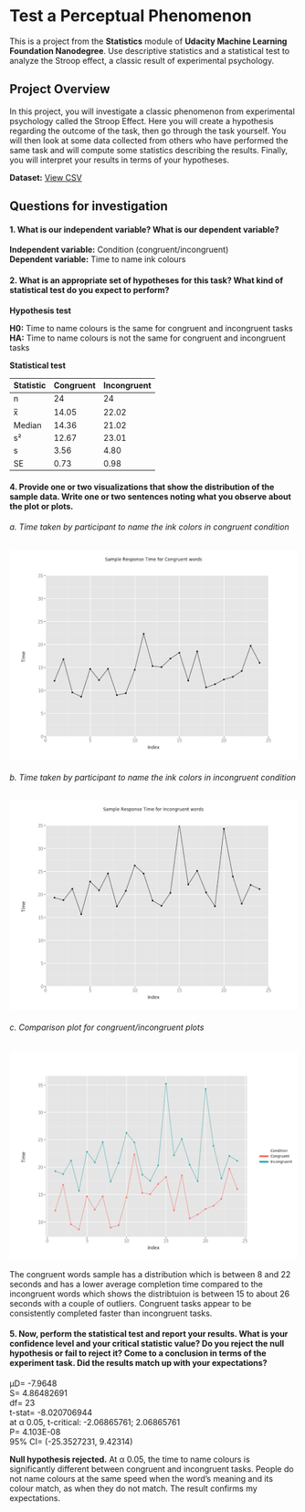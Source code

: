 # Test a Perceptual Phenomenon
This is a project from the **Statistics** module of **Udacity Machine Learning Foundation Nanodegree**. Use descriptive statistics and a statistical test to analyze the Stroop effect, a classic result of experimental psychology.

## Project Overview 
In this project, you will investigate a classic phenomenon from experimental psychology called the Stroop Effect. Here you will create a hypothesis regarding the outcome of the task, then go through the task yourself. You will then look at some data collected from others who have performed the same task and will compute some statistics describing the results. Finally, you will interpret your results in terms of your hypotheses.

**Dataset:** [View CSV](./stroopdata.csv)

## Questions for investigation
#### 1. What is our independent variable? What is our dependent variable?
**Independent variable:** Condition (congruent/incongruent)    
**Dependent variable:** Time to name ink colours
#### 2. What is an appropriate set of hypotheses for this task? What kind of statistical test do you expect to perform?
**Hypothesis test**

**H0:** Time to name colours is the same for congruent and incongruent tasks    
**HA:** Time to name colours is not the same for congruent and incongruent tasks

**Statistical test**

| **Statistic** | **Congruent** | **Incongruent** |
| ------------- | ------------- | ------------- |
| n  | 24 | 24 |
| x̅  | 14.05 | 22.02 |
| Median | 14.36 | 21.02 |
| s² | 12.67 | 23.01 |
| s | 3.56 | 4.80 |
| SE | 0.73 | 0.98 |
#### 4. Provide one or two visualizations that show the distribution of the sample data. Write one or two sentences noting what you observe about the plot or plots.
###### a. Time taken by participant to name the ink colors in congruent condition
![Screenshot](./congruent.png)
###### b. Time taken by participant to name the ink colors in incongruent condition
![Screenshot](./incongruent.png)
###### c. Comparison plot for congruent/incongruent plots
![Screenshot](./comparison_plot.png)

The congruent words sample has a distribution which is between 8 and 22 seconds and has a lower average completion time compared to the incongruent words which shows the distribtuion is between 15 to about 26 seconds with a couple of outliers. Congruent tasks appear to be consistently completed faster than incongruent tasks.
#### 5. Now, perform the statistical test and report your results. What is your confidence level and your critical statistic value? Do you reject the null hypothesis or fail to reject it? Come to a conclusion in terms of the experiment task. Did the results match up with your expectations?

µD= -7.9648    
S= 4.86482691    
df= 23    
t-stat= -8.020706944    
at α 0.05, t-critical: -2.06865761; 2.06865761    
P= 4.103E-08    
95% CI= (-25.3527231, 9.42314)

**Null hypothesis rejected.** At α 0.05, the time to name colours is significantly different between congruent and incongruent tasks. People do not name colours at the same speed when the word’s meaning and its colour match, as when they do not match. The result confirms my expectations. 
